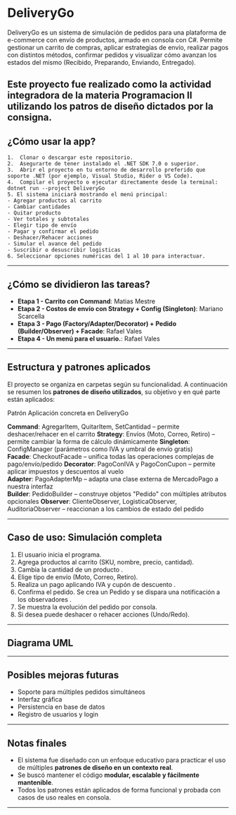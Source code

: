 # DeliveryGo 

DeliveryGo es un sistema de simulación de pedidos para una plataforma de e-commerce con envío de productos, armado en consola con C#. Permite gestionar un carrito de compras, aplicar estrategias de envío, realizar pagos con distintos métodos, confirmar pedidos y visualizar cómo avanzan los estados del mismo (Recibido, Preparando, Enviando, Entregado).

Este proyecto fue realizado como la  **actividad integradora** de la materia **Programacion II** utilizando los patros de diseño dictados por la consigna.
---

## ¿Cómo usar la app?


	1.	Clonar o descargar este repositorio.
	2.	Asegurarte de tener instalado el .NET SDK 7.0 o superior.
	3.	Abrir el proyecto en tu entorno de desarrollo preferido que soporte .NET (por ejemplo, Visual Studio, Rider o VS Code).
	4.	Compilar el proyecto o ejecutar directamente desde la terminal: dotnet run --project DeliveryGo
    5. El sistema iniciará mostrando el menú principal:
    - Agregar productos al carrito
    - Cambiar cantidades
    - Quitar producto
    - Ver totales y subtotales
    - Elegir tipo de envío
    - Pagar y confirmar el pedido
    - Deshacer/Rehacer acciones
    - Simular el avance del pedido
    - Suscribir o desuscribir logisticas
    6. Seleccionar opciones numéricas del 1 al 10 para interactuar.

---

## ¿Cómo se dividieron las tareas?

- **Etapa 1 - Carrito con Command**: Matias Mestre
- **Etapa 2 - Costos de envío con Strategy + Config (Singleton)**: Mariano Scarcella
- **Etapa 3 - Pago (Factory/Adapter/Decorator) + Pedido (Builder/Observer) + Facade**: Rafael Vales
- **Etapa 4 - Un menú para el usuario.**: Rafael Vales



---

## Estructura y patrones aplicados

El proyecto se organiza en carpetas según su funcionalidad. A continuación se resumen los **patrones de diseño utilizados**, su objetivo y en qué parte están aplicados:

 Patrón        Aplicación concreta en DeliveryGo                                           

 **Command**:   AgregarItem, QuitarItem, SetCantidad – permite deshacer/rehacer en el carrito 
 **Strategy**:  Envíos (Moto, Correo, Retiro) – permite cambiar la forma de cálculo dinámicamente 
 **Singleton**: ConfigManager (parámetros como IVA y umbral de envío gratis)                
 **Facade**:    CheckoutFacade – unifica todas las operaciones complejas de pago/envío/pedido 
 **Decorator**: PagoConIVA y PagoConCupon – permite aplicar impuestos y descuentos al vuelo  
 **Adapter**:   PagoAdapterMp – adapta una clase externa de MercadoPago a nuestra interfaz   
 **Builder**:   PedidoBuilder – construye objetos "Pedido" con múltiples atributos opcionales 
 **Observer**:  ClienteObserver, LogisticaObserver, AuditoriaObserver – reaccionan a los cambios de estado del pedido 

---

## Caso de uso: Simulación completa

1. El usuario inicia el programa.
2. Agrega productos al carrito (SKU, nombre, precio, cantidad).
3. Cambia la cantidad de un producto .
4. Elige tipo de envío (Moto, Correo, Retiro).
5. Realiza un pago aplicando IVA y cupón de descuento .
6. Confirma el pedido. Se crea un Pedido y se dispara una notificación a los observadores .
7. Se muestra la evolución del pedido por consola.
8. Si desea puede deshacer o rehacer acciones (Undo/Redo).

---

## Diagrama UML



---

## Posibles mejoras futuras

- Soporte para múltiples pedidos simultáneos
- Interfaz gráfica
- Persistencia en base de datos
- Registro de usuarios y login

---

## Notas finales

- El sistema fue diseñado con un enfoque educativo para practicar el uso de múltiples **patrones de diseño en un contexto real**.
- Se buscó mantener el código **modular, escalable y fácilmente mantenible**.
- Todos los patrones están aplicados de forma funcional y probada con casos de uso reales en consola.

---
